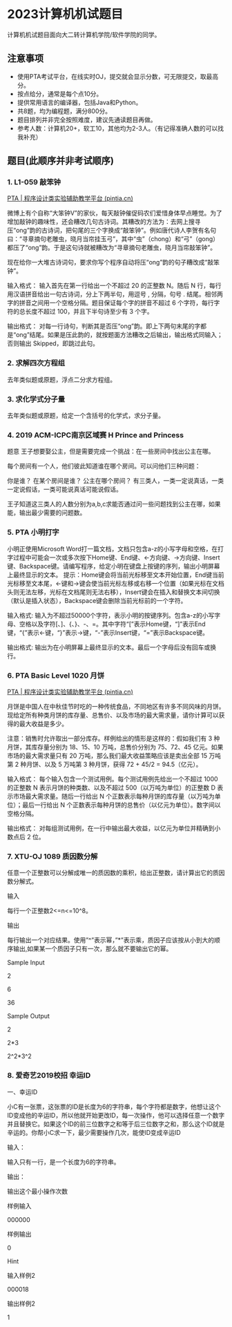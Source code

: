 # 2023计算机机试题目

计算机机试题目面向大二转计算机学院/软件学院的同学。

## 注意事项

- 使用PTA考试平台，在线实时OJ，提交就会显示分数，可无限提交，取最高分。
- 按点给分，通常是每个点10分。
- 提供常用语言的编译器，包括Java和Python。
- 共8题，均为编程题，满分800分。
- 题目排列并非完全按照难度，建议先通读题目再做。
- 参考人数：计算机20+，软工10，其他均为2-3人。（有记得准确人数的可以找我补充）

## 题目(此顺序并非考试顺序)

### 1. **L1-059 敲笨钟**

[PTA | 程序设计类实验辅助教学平台 (pintia.cn)](https://pintia.cn/problem-sets/994805046380707840/exam/problems/1111914599412858880?type=7&page=0)

微博上有个自称“大笨钟V”的家伙，每天敲钟催促码农们爱惜身体早点睡觉。为了增加敲钟的趣味性，还会糟改几句古诗词。其糟改的方法为：去网上搜寻压“ong”韵的古诗词，把句尾的三个字换成“敲笨钟”。例如唐代诗人李贺有名句曰：“寻章摘句老雕虫，晓月当帘挂玉弓”，其中“虫”（chong）和“弓”（gong）都压了“ong”韵。于是这句诗就被糟改为“寻章摘句老雕虫，晓月当帘敲笨钟”。

现在给你一大堆古诗词句，要求你写个程序自动将压“ong”韵的句子糟改成“敲笨钟”。

输入格式：
输入首先在第一行给出一个不超过 20 的正整数 N。随后 N 行，每行用汉语拼音给出一句古诗词，分上下两半句，用逗号 , 分隔，句号 . 结尾。相邻两字的拼音之间用一个空格分隔。题目保证每个字的拼音不超过 6 个字符，每行字符的总长度不超过 100，并且下半句诗至少有 3 个字。

输出格式：
对每一行诗句，判断其是否压“ong”韵。即上下两句末尾的字都是“ong”结尾。如果是压此韵的，就按题面方法糟改之后输出，输出格式同输入；否则输出 Skipped，即跳过此句。

### 2. 求解四次方程组

去年类似题或原题，浮点二分求方程组。

### 3. 求化学式分子量

去年类似题或原题，给定一个含括号的化学式，求分子量。

### 4. 2019 ACM-ICPC南京区域赛 H Prince and Princess

题意
王子想要娶公主，但是需要完成一个挑战：在一些房间中找出公主在哪。

每个房间有一个人，他们彼此知道谁在哪个房间。可以问他们三种问题：

你是谁？
在某个房间是谁？
公主在哪个房间？
有三类人，一类一定说真话，一类一定说假话，一类可能说真话可能说假话。

王子知道这三类人的人数分别为a,b,c求能否通过问一些问题找到公主在哪，如果能，输出最少需要的问题数。

### 5. PTA 小明打字

小明正使用Microsoft Word打一篇文档，文档只包含a-z的小写字母和空格，在打字过程中可能会一次或多次按下Home键、End键、←方向键、→方向键、Insert键、Backspace键。请编写程序，给定小明在键盘上按键的序列，输出小明屏幕上最终显示的文本。
提示：Home键会将当前光标移至文本开始位置，End键当前光标移至文本尾，←键和→键会使当前光标左移或右移一个位置（如果光标在文档头则无法左移，光标在文档尾则无法右移），Insert键会在插入和替换文本间切换（默认是插入状态），Backspace键会删除当前光标前的一个字符。

输入格式:
输入为不超过50000个字符，表示小明的按键序列。包含a-z的小写字母、空格以及字符[、]、{、}、-、=。其中字符“[”表示Home键，“]”表示End键，“{”表示←键，“}”表示→键，“-”表示Insert键，“=”表示Backspace键。

输出格式:
输出为在小明屏幕上最终显示的文本。最后一个字母后没有回车或换行。

### 6. PTA Basic Level 1020 月饼

[PTA | 程序设计类实验辅助教学平台 (pintia.cn)](https://pintia.cn/problem-sets/994805260223102976/exam/problems/994805301562163200?type=7&page=0)

月饼是中国人在中秋佳节时吃的一种传统食品，不同地区有许多不同风味的月饼。现给定所有种类月饼的库存量、总售价、以及市场的最大需求量，请你计算可以获得的最大收益是多少。

注意：销售时允许取出一部分库存。样例给出的情形是这样的：假如我们有 3 种月饼，其库存量分别为 18、15、10 万吨，总售价分别为 75、72、45 亿元。如果市场的最大需求量只有 20 万吨，那么我们最大收益策略应该是卖出全部 15 万吨第 2 种月饼、以及 5 万吨第 3 种月饼，获得 72 + 45/2 = 94.5（亿元）。

输入格式：
每个输入包含一个测试用例。每个测试用例先给出一个不超过 1000 的正整数 N 表示月饼的种类数、以及不超过 500（以万吨为单位）的正整数 D 表示市场最大需求量。随后一行给出 N 个正数表示每种月饼的库存量（以万吨为单位）；最后一行给出 N 个正数表示每种月饼的总售价（以亿元为单位）。数字间以空格分隔。

输出格式：
对每组测试用例，在一行中输出最大收益，以亿元为单位并精确到小数点后 2 位。

### 7. XTU-OJ 1089 质因数分解

任意一个正整数可以分解成唯一的质因数的乘积，给出正整数，请计算出它的质因数分解式。

输入

每行一个正整数2<=n<=10^8。

输出

每行输出一个对应结果。使用”^”表示幂，”*”表示乘，质因子应该按从小到大的顺序输出,如果某一个质因子只有一次，那么就不要输出它的幂。

Sample Input

2

6

36

Sample Output

2

2*3

2^2*3^2

### 8. 爱奇艺2019校招 幸运ID

一、幸运ID

小C有一张票，这张票的ID是长度为6的字符串，每个字符都是数字，他想让这个ID变成他的辛运ID，所以他就开始更改ID，每一次操作，他可以选择任意一个数字并且替换它。如果这个ID的前三位数字之和等于后三位数字之和，那么这个ID就是辛运的。你帮小C求一下，最少需要操作几次，能使ID变成辛运ID

输入：

输入只有一行，是一个长度为6的字符串。

输出：

输出这个最小操作次数

样例输入

000000

样例输出

0

Hint

输入样例2

000018

输出样例2

1

